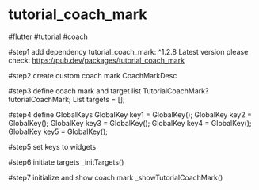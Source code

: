 # tutorial_coach_mark
#flutter #tutorial #coach

#step1 add dependency
tutorial_coach_mark: ^1.2.8
Latest version please check: https://pub.dev/packages/tutorial_coach_mark

#step2 create custom coach mark
CoachMarkDesc

#step3 define coach mark and target list
TutorialCoachMark? tutorialCoachMark;
List<TargetFocus> targets = [];

#step4 define GlobalKeys
GlobalKey key1 = GlobalKey();
GlobalKey key2 = GlobalKey();
GlobalKey key3 = GlobalKey();
GlobalKey key4 = GlobalKey();
GlobalKey key5 = GlobalKey();

#step5 set keys to widgets

#step6 initiate targets 
_initTargets()

#step7 initialize and show coach mark
_showTutorialCoachMark()

